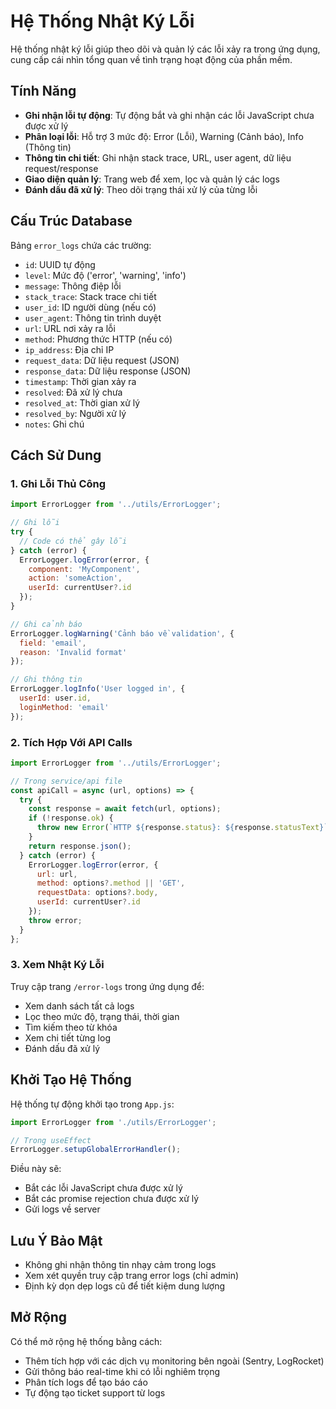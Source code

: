 # Hệ Thống Nhật Ký Lỗi

Hệ thống nhật ký lỗi giúp theo dõi và quản lý các lỗi xảy ra trong ứng dụng, cung cấp cái nhìn tổng quan về tình trạng hoạt động của phần mềm.

## Tính Năng

- **Ghi nhận lỗi tự động**: Tự động bắt và ghi nhận các lỗi JavaScript chưa được xử lý
- **Phân loại lỗi**: Hỗ trợ 3 mức độ: Error (Lỗi), Warning (Cảnh báo), Info (Thông tin)
- **Thông tin chi tiết**: Ghi nhận stack trace, URL, user agent, dữ liệu request/response
- **Giao diện quản lý**: Trang web để xem, lọc và quản lý các logs
- **Đánh dấu đã xử lý**: Theo dõi trạng thái xử lý của từng lỗi

## Cấu Trúc Database

Bảng `error_logs` chứa các trường:
- `id`: UUID tự động
- `level`: Mức độ ('error', 'warning', 'info')
- `message`: Thông điệp lỗi
- `stack_trace`: Stack trace chi tiết
- `user_id`: ID người dùng (nếu có)
- `user_agent`: Thông tin trình duyệt
- `url`: URL nơi xảy ra lỗi
- `method`: Phương thức HTTP (nếu có)
- `ip_address`: Địa chỉ IP
- `request_data`: Dữ liệu request (JSON)
- `response_data`: Dữ liệu response (JSON)
- `timestamp`: Thời gian xảy ra
- `resolved`: Đã xử lý chưa
- `resolved_at`: Thời gian xử lý
- `resolved_by`: Người xử lý
- `notes`: Ghi chú

## Cách Sử Dung

### 1. Ghi Lỗi Thủ Công

```javascript
import ErrorLogger from '../utils/ErrorLogger';

// Ghi lỗi
try {
  // Code có thể gây lỗi
} catch (error) {
  ErrorLogger.logError(error, {
    component: 'MyComponent',
    action: 'someAction',
    userId: currentUser?.id
  });
}

// Ghi cảnh báo
ErrorLogger.logWarning('Cảnh báo về validation', {
  field: 'email',
  reason: 'Invalid format'
});

// Ghi thông tin
ErrorLogger.logInfo('User logged in', {
  userId: user.id,
  loginMethod: 'email'
});
```

### 2. Tích Hợp Với API Calls

```javascript
import ErrorLogger from '../utils/ErrorLogger';

// Trong service/api file
const apiCall = async (url, options) => {
  try {
    const response = await fetch(url, options);
    if (!response.ok) {
      throw new Error(`HTTP ${response.status}: ${response.statusText}`);
    }
    return response.json();
  } catch (error) {
    ErrorLogger.logError(error, {
      url: url,
      method: options?.method || 'GET',
      requestData: options?.body,
      userId: currentUser?.id
    });
    throw error;
  }
};
```

### 3. Xem Nhật Ký Lỗi

Truy cập trang `/error-logs` trong ứng dụng để:
- Xem danh sách tất cả logs
- Lọc theo mức độ, trạng thái, thời gian
- Tìm kiếm theo từ khóa
- Xem chi tiết từng log
- Đánh dấu đã xử lý

## Khởi Tạo Hệ Thống

Hệ thống tự động khởi tạo trong `App.js`:

```javascript
import ErrorLogger from './utils/ErrorLogger';

// Trong useEffect
ErrorLogger.setupGlobalErrorHandler();
```

Điều này sẽ:
- Bắt các lỗi JavaScript chưa được xử lý
- Bắt các promise rejection chưa được xử lý
- Gửi logs về server

## Lưu Ý Bảo Mật

- Không ghi nhận thông tin nhạy cảm trong logs
- Xem xét quyền truy cập trang error logs (chỉ admin)
- Định kỳ dọn dẹp logs cũ để tiết kiệm dung lượng

## Mở Rộng

Có thể mở rộng hệ thống bằng cách:
- Thêm tích hợp với các dịch vụ monitoring bên ngoài (Sentry, LogRocket)
- Gửi thông báo real-time khi có lỗi nghiêm trọng
- Phân tích logs để tạo báo cáo
- Tự động tạo ticket support từ logs
